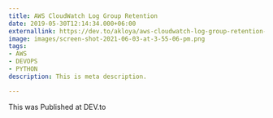 ```yaml
---
title: AWS CloudWatch Log Group Retention
date: 2019-05-30T12:14:34.000+06:00
externallink: https://dev.to/akloya/aws-cloudwatch-log-group-retention-3l47
image: images/screen-shot-2021-06-03-at-3-55-06-pm.png
tags:
- AWS
- DEVOPS
- PYTHON
description: This is meta description.

---
```

This was Published at DEV.to